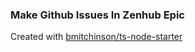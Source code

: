 ### Make Github Issues In Zenhub Epic

Created with [bmitchinson/ts-node-starter](https://github.com/bmitchinson/ts-node-starter)
